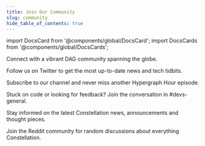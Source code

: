 ```yaml
---
title: Join Our Community
slug: community
hide_table_of_contents: true
---
```


import DocsCard from '@components/global/DocsCard';
import DocsCards from '@components/global/DocsCards';

<head>
  <style>{`
    :root {
      --doc-item-container-width: 60rem;
    }
    .theme-edit-this-page { display: none; }
  `}
  </style>
</head>

<DocsCards>
  <DocsCard header="Telegram" href="https://t.me/constellationcommunity" icon="/icons/icon_telegram.png">
    <p>Connect with a vibrant DAG community spanning the globe.</p>
  </DocsCard>

  <DocsCard header="Twitter" href="https://twitter.com/conste11ation" icon="/icons/icon_twitter.png">
    <p>Follow us on Twitter to get the most up-to-date news and tech tidbits.</p>
  </DocsCard>

  <DocsCard header="Youtube" href="https://www.youtube.com/channel/UChMBV4al3p_iO4bnfzcIzVQ?guided_help_flow=3&disable_polymer=true" icon="/icons/icon_youtube.png">
    <p>Subscribe to our channel and never miss another Hypergraph Hour episode.</p>
  </DocsCard>

  <DocsCard header="Devs on Discord" href="https://discord.gg/ESQmGwat" icon="/icons/icon_discord.png">
    <p>Stuck on code or looking for feedback? Join the conversation in #devs-general.</p>
  </DocsCard>

  <DocsCard header="Medium" href="https://medium.com/constellationlabs" icon="/icons/icon_medium.png">
    <p>Stay informed on the latest Constellation news, announcements and thought pieces.</p>
  </DocsCard>

  <DocsCard header="Reddit" href="https://www.reddit.com/r/constellation/" icon="/icons/icon_reddit.png">
    <p>Join the Reddit community for random discussions about everything Constellation.</p>
  </DocsCard>

</DocsCards>
